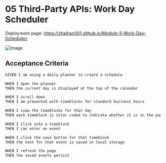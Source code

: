 # 05 Third-Party APIs: Work Day Scheduler
Deployment page:
https://zhaihan001.github.io/Module-5-Work-Day-Scheduler/

![image](https://user-images.githubusercontent.com/106831265/180825032-d6a401fa-6939-42bc-bf6a-9d551de6024a.png)

## Acceptance Criteria

```md
GIVEN I am using a daily planner to create a schedule

WHEN I open the planner
THEN the current day is displayed at the top of the calendar

WHEN I scroll down
THEN I am presented with timeblocks for standard business hours

WHEN I view the timeblocks for that day
THEN each timeblock is color coded to indicate whether it is in the past, present, or future

WHEN I click into a timeblock
THEN I can enter an event

WHEN I click the save button for that timeblock
THEN the text for that event is saved in local storage

WHEN I refresh the page
THEN the saved events persist
```
